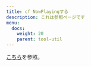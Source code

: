 ```yaml
---
title: cf NowPlayingする
description: これは参照ページです
menu:
  docs:
    weight: 20
    parent: tool-util
---
```


[こちら](https://docs.thedesk.top/post/nowplaying)を参照。